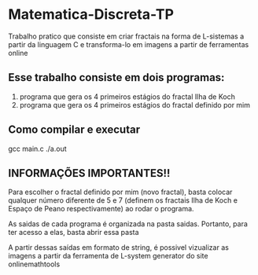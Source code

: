 # Matematica-Discreta-TP
Trabalho pratico que consiste em criar fractais na forma de L-sistemas a partir da linguagem C e transforma-lo em imagens a partir de ferramentas online

## Esse trabalho consiste em dois programas:

1) programa que gera os 4 primeiros estágios do fractal Ilha de Koch
2) programa que gera os 4 primeiros estágios do fractal definido por mim

## Como compilar e executar

gcc main.c
./a.out

## INFORMAÇÕES IMPORTANTES!!

Para escolher o fractal definido por mim (novo fractal), basta colocar qualquer número diferente de 5 e 7 (definem os fractais Ilha de Koch e Espaço de Peano respectivamente) ao rodar o programa.

As saidas de cada programa é organizada na pasta saidas. Portanto, para ter acesso a elas, basta abrir essa pasta

A partir dessas saídas em formato de string, é possivel vizualizar as imagens a partir da ferramenta de L-system generator do site onlinemathtools
